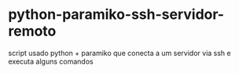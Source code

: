 # python-paramiko-ssh-servidor-remoto
script usado python + paramiko que conecta a um servidor via ssh e executa alguns comandos
